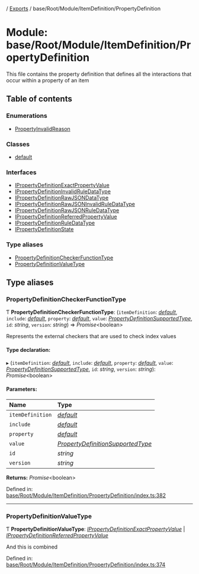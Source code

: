 [](../README.md) / [Exports](../modules.md) / base/Root/Module/ItemDefinition/PropertyDefinition

# Module: base/Root/Module/ItemDefinition/PropertyDefinition

This file contains the property definition that defines all the interactions
that occur within a property of an item

## Table of contents

### Enumerations

- [PropertyInvalidReason](../enums/base_root_module_itemdefinition_propertydefinition.propertyinvalidreason.md)

### Classes

- [default](../classes/base_root_module_itemdefinition_propertydefinition.default.md)

### Interfaces

- [IPropertyDefinitionExactPropertyValue](../interfaces/base_root_module_itemdefinition_propertydefinition.ipropertydefinitionexactpropertyvalue.md)
- [IPropertyDefinitionInvalidRuleDataType](../interfaces/base_root_module_itemdefinition_propertydefinition.ipropertydefinitioninvalidruledatatype.md)
- [IPropertyDefinitionRawJSONDataType](../interfaces/base_root_module_itemdefinition_propertydefinition.ipropertydefinitionrawjsondatatype.md)
- [IPropertyDefinitionRawJSONInvalidRuleDataType](../interfaces/base_root_module_itemdefinition_propertydefinition.ipropertydefinitionrawjsoninvalidruledatatype.md)
- [IPropertyDefinitionRawJSONRuleDataType](../interfaces/base_root_module_itemdefinition_propertydefinition.ipropertydefinitionrawjsonruledatatype.md)
- [IPropertyDefinitionReferredPropertyValue](../interfaces/base_root_module_itemdefinition_propertydefinition.ipropertydefinitionreferredpropertyvalue.md)
- [IPropertyDefinitionRuleDataType](../interfaces/base_root_module_itemdefinition_propertydefinition.ipropertydefinitionruledatatype.md)
- [IPropertyDefinitionState](../interfaces/base_root_module_itemdefinition_propertydefinition.ipropertydefinitionstate.md)

### Type aliases

- [PropertyDefinitionCheckerFunctionType](base_root_module_itemdefinition_propertydefinition.md#propertydefinitioncheckerfunctiontype)
- [PropertyDefinitionValueType](base_root_module_itemdefinition_propertydefinition.md#propertydefinitionvaluetype)

## Type aliases

### PropertyDefinitionCheckerFunctionType

Ƭ **PropertyDefinitionCheckerFunctionType**: (`itemDefinition`: [*default*](../classes/base_root_module_itemdefinition.default.md), `include`: [*default*](../classes/base_root_module_itemdefinition_include.default.md), `property`: [*default*](../classes/base_root_module_itemdefinition_propertydefinition.default.md), `value`: [*PropertyDefinitionSupportedType*](base_root_module_itemdefinition_propertydefinition_types.md#propertydefinitionsupportedtype), `id`: *string*, `version`: *string*) => *Promise*<boolean\>

Represents the external checkers that are used to
check index values

#### Type declaration:

▸ (`itemDefinition`: [*default*](../classes/base_root_module_itemdefinition.default.md), `include`: [*default*](../classes/base_root_module_itemdefinition_include.default.md), `property`: [*default*](../classes/base_root_module_itemdefinition_propertydefinition.default.md), `value`: [*PropertyDefinitionSupportedType*](base_root_module_itemdefinition_propertydefinition_types.md#propertydefinitionsupportedtype), `id`: *string*, `version`: *string*): *Promise*<boolean\>

#### Parameters:

Name | Type |
:------ | :------ |
`itemDefinition` | [*default*](../classes/base_root_module_itemdefinition.default.md) |
`include` | [*default*](../classes/base_root_module_itemdefinition_include.default.md) |
`property` | [*default*](../classes/base_root_module_itemdefinition_propertydefinition.default.md) |
`value` | [*PropertyDefinitionSupportedType*](base_root_module_itemdefinition_propertydefinition_types.md#propertydefinitionsupportedtype) |
`id` | *string* |
`version` | *string* |

**Returns:** *Promise*<boolean\>

Defined in: [base/Root/Module/ItemDefinition/PropertyDefinition/index.ts:382](https://github.com/onzag/itemize/blob/3efa2a4a/base/Root/Module/ItemDefinition/PropertyDefinition/index.ts#L382)

___

### PropertyDefinitionValueType

Ƭ **PropertyDefinitionValueType**: [*IPropertyDefinitionExactPropertyValue*](../interfaces/base_root_module_itemdefinition_propertydefinition.ipropertydefinitionexactpropertyvalue.md) \| [*IPropertyDefinitionReferredPropertyValue*](../interfaces/base_root_module_itemdefinition_propertydefinition.ipropertydefinitionreferredpropertyvalue.md)

And this is combined

Defined in: [base/Root/Module/ItemDefinition/PropertyDefinition/index.ts:374](https://github.com/onzag/itemize/blob/3efa2a4a/base/Root/Module/ItemDefinition/PropertyDefinition/index.ts#L374)
